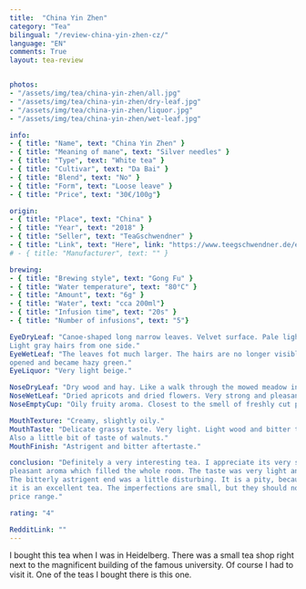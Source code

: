 ```yaml
---
title:  "China Yin Zhen"
category: "Tea"
bilingual: "/review-china-yin-zhen-cz/"
language: "EN"
comments: True
layout: tea-review


photos:
- "/assets/img/tea/china-yin-zhen/all.jpg"
- "/assets/img/tea/china-yin-zhen/dry-leaf.jpg"
- "/assets/img/tea/china-yin-zhen/liquor.jpg"
- "/assets/img/tea/china-yin-zhen/wet-leaf.jpg"

info:
- { title: "Name", text: "China Yin Zhen" }
- { title: "Meaning of mane", text: "Silver needles" }
- { title: "Type", text: "White tea" }
- { title: "Cultivar", text: "Da Bai" }
- { title: "Blend", text: "No" }
- { title: "Form", text: "Loose leave" }
- { title: "Price", text: "30€/100g"}

origin:
- { title: "Place", text: "China" }
- { title: "Year", text: "2018" }
- { title: "Seller", text: "TeaGschwendner" }
- { title: "Link", text: "Here", link: "https://www.teegschwendner.de/en/teashop/white-tea/2762/china-yin-zhen-organic" }
# - { title: "Manufacturer", text: "" }

brewing:
- { title: "Brewing style", text: "Gong Fu" }
- { title: "Water temperature", text: "80°C" }
- { title: "Amount", text: "6g" }
- { title: "Water", text: "cca 200ml"}
- { title: "Infusion time", text: "20s" }
- { title: "Number of infusions", text: "5"}

EyeDryLeaf: "Canoe-shaped long narrow leaves. Velvet surface. Pale light green leaves. 
Light gray hairs from one side."
EyeWetLeaf: "The leaves fot much larger. The hairs are no longer visible. The leaves 
opened and became hazy green." 
EyeLiquor: "Very light beige."

NoseDryLeaf: "Dry wood and hay. Like a walk through the mowed meadow in late summer."
NoseWetLeaf: "Dried apricots and dried flowers. Very strong and pleasant aroma."
NoseEmptyCup: "Oily fruity aroma. Closest to the smell of freshly cut peaches."

MouthTexture: "Creamy, slightly oily."
MouthTaste: "Delicate grassy taste. Very light. Light wood and bitter tones. 
Also a little bit of taste of walnuts."
MouthFinish: "Astrigent and bitter aftertaste."

conclusion: "Definitely a very interesting tea. I appreciate its very strong and 
pleasant aroma which filled the whole room. The taste was very light and refreshing. 
The bitterly astrigent end was a little disturbing. It is a pity, because otherwise 
it is an excellent tea. The imperfections are small, but they should not be in this 
price range."

rating: "4"

RedditLink: ""
---
```


I bought this tea when I was in Heidelberg. There was a small tea shop right next to 
the magnificent building of the famous university. Of course I had to visit it. 
One of the teas I bought there is this one.
